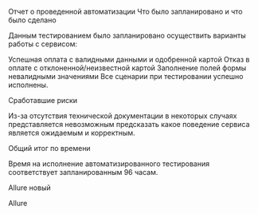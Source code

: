 Отчет о проведенной автоматизации
Что было запланировано и что было сделано

Данным тестированием было запланировано осуществить варианты работы с сервисом:

Успешная оплата с валидными данными и одобренной картой
Отказ в оплате с отклоненной/неизвестной картой
Заполнение полей формы невалидными значениями
Все сценарии при тестировании успешно исполнены.

Сработавшие риски

Из-за отсутствия технической документации в некоторых случаях представляется невозможным предсказать какое поведение сервиса является ожидаемым и корректным.

Общий итог по времени

Время на исполнение автоматизированного тестирования соответствует запланированным 96 часам.

Allure новый

Allure